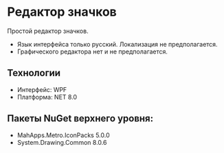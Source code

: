 # Редактор значков
Простой редактор значков.
- Язык интерфейса только русский. Локализация не предполагается.
- Графического редактора нет и не предполагается.

## Технологии
- Интерфейс: WPF
- Платформа: NET 8.0

## Пакеты NuGet верхнего уровня:
- MahApps.Metro.IconPacks 5.0.0
- System.Drawing.Common 8.0.6
